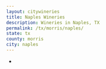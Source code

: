 ```yaml
---
layout: citywineries
title: Naples Wineries
description: Wineries in Naples, TX
permalink: /tx/morris/naples/
state: tx
county: morris
city: naples
---
```

-
